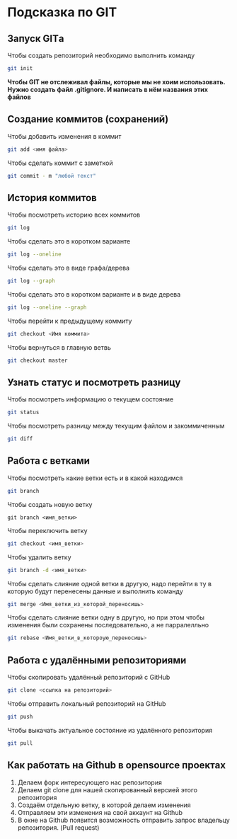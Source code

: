 # Подсказка по GIT

## Запуск GITа
Чтобы создать репозиторий необходимо выполнить команду
```sh
git init
```
**Чтобы GIT не отслеживал файлы, которые мы не хоим использовать. Нужно создать файл .gitignore. И написать в нём названия этих файлов**

## Создание коммитов (сохранений)

Чтобы добавить изменения в коммит
```sh
git add <имя файла>
```
Чтобы сделать коммит с заметкой
```sh
git commit - m "любой текст"
```

## История коммитов

Чтобы посмотреть историю всех коммитов
```sh
git log
```
Чтобы сделать это в коротком варианте
```sh
git log --oneline
```
Чтобы сделать это в виде графа/дерева
```sh
git log --graph
```
Чтобы сделать это в коротком варианте и в виде дерева
```sh
git log --oneline --graph
```
Чтобы перейти к предыдущему коммиту
```sh
git checkout <Имя коммита>
```
Чтобы вернуться в главную ветвь
```sh
git checkout master
```

## Узнать статус и посмотреть разницу

Чтобы посмотреть информацию о текущем состояние
```sh
git status
```

Чтобы посмотреть разницу между текущим файлом и закоммиченным
```sh
git diff
```
## Работа с ветками

Чтобы посмотреть какие ветки есть и в какой находимся
```sh
git branch
```
Чтобы создать новую ветку
```sg
git branch <имя_ветки>
```
Чтобы переключить ветку
```sh
git checkout <имя_ветки>
```
Чтобы удалить ветку
```sh
git branch -d <имя_ветки>
```
Чтобы сделать слияние одной ветки в другую, надо перейти в ту в которую будут перенесены данные и выполнить команду
```sh
git merge <Имя_ветки_из_которой_переносишь>
```
Чтобы сделать слияние ветки одну в другую, но при этом чтобы изменения были сохранены последовательно, а не парралелльно
```sh
git rebase <Имя_ветки_в_котороую_переносишь>
```
## Работа с удалёнными репозиториями
Чтобы скопировать удалённый репозиторий с GitHub
```sh
git clone <ссылка на репозиторий>
```
Чтобы отправить локальный репозиторий на GitHub
```sh
git push
```
Чтобы выкачать актуальное состояние из удалённого репозитория
```sh
git pull
```
## Как работать на Github в opensource проектах

1. Делаем форк интересующего нас репозитория
2. Делаем git clone для нашей скопированный версией этого репозитория
3. Создаём отдельную ветку, в которой делаем изменения
4. Отправляем эти изменения на свой аккаунт на Github
5. В окне на Github появится возможность отправить запрос владельцу репозитория. (Pull request)
